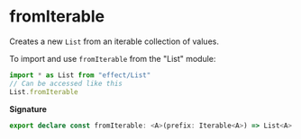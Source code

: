 # fromIterable

Creates a new `List` from an iterable collection of values.

To import and use `fromIterable` from the "List" module:

```ts
import * as List from "effect/List"
// Can be accessed like this
List.fromIterable
```

**Signature**

```ts
export declare const fromIterable: <A>(prefix: Iterable<A>) => List<A>
```
